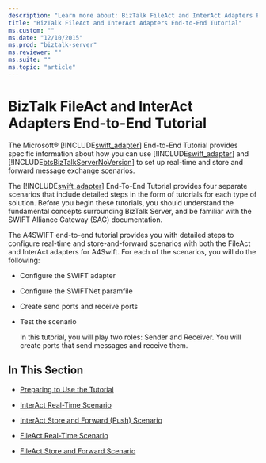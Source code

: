 ```yaml
---
description: "Learn more about: BizTalk FileAct and InterAct Adapters End-to-End Tutorial"
title: "BizTalk FileAct and InterAct Adapters End-to-End Tutorial"
ms.custom: ""
ms.date: "12/10/2015"
ms.prod: "biztalk-server"
ms.reviewer: ""
ms.suite: ""
ms.topic: "article"
---
```

# BizTalk FileAct and InterAct Adapters End-to-End Tutorial
The Microsoft® [!INCLUDE[swift_adapter](../../includes/swift-adapter-md.md)] End-to-End Tutorial provides specific information about how you can use [!INCLUDE[swift_adapter](../../includes/swift-adapter-md.md)] and [!INCLUDE[btsBizTalkServerNoVersion](../../includes/btsbiztalkservernoversion-md.md)] to set up real-time and store and forward message exchange scenarios.  
  
 The [!INCLUDE[swift_adapter](../../includes/swift-adapter-md.md)] End-To-End Tutorial provides four separate scenarios that include detailed steps in the form of tutorials for each type of solution. Before you begin these tutorials, you should understand the fundamental concepts surrounding BizTalk Server, and be familiar with the SWIFT Alliance Gateway (SAG) documentation.  
  
 The A4SWIFT end-to-end tutorial provides you with detailed steps to configure real-time and store-and-forward scenarios with both the FileAct and InterAct adapters for A4Swift. For each of the scenarios, you will do the following:  
  
- Configure the SWIFT adapter  
  
- Configure the SWIFTNet paramfile  
  
- Create send ports and receive ports  
  
- Test the scenario  
  
  In this tutorial, you will play two roles: Sender and Receiver. You will create ports that send messages and receive them.  
  
## In This Section  
  
-   [Preparing to Use the Tutorial](../../adapters-and-accelerators/fileact-interact/preparing-to-use-the-tutorial1.md)  
  
-   [InterAct Real-Time Scenario](../../adapters-and-accelerators/fileact-interact/interact-real-time-scenario.md)  
  
-   [InterAct Store and Forward (Push) Scenario](../../adapters-and-accelerators/fileact-interact/interact-store-and-forward-push-scenario.md)  
  
-   [FileAct Real-Time Scenario](../../adapters-and-accelerators/fileact-interact/fileact-real-time-scenario.md)  
  
-   [FileAct Store and Forward Scenario](../../adapters-and-accelerators/fileact-interact/fileact-store-and-forward-scenario.md)

